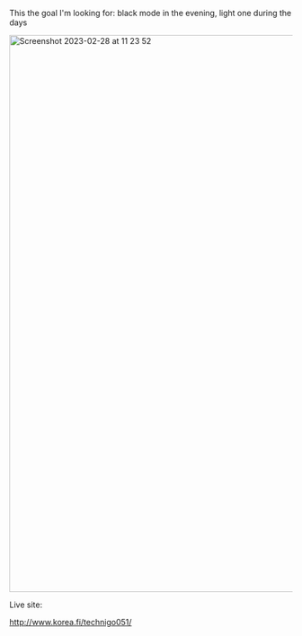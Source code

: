 This the goal I'm looking for: black mode in the evening, light one during the days 

<img width="992" alt="Screenshot 2023-02-28 at 11 23 52" src="https://user-images.githubusercontent.com/112956568/221809894-0d31811a-9aa5-429a-9490-1f9e1fdba205.png">

Live site: 

http://www.korea.fi/technigo051/
